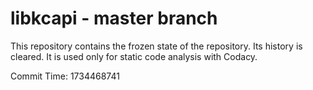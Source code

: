 # libkcapi - master branch

This repository contains the frozen state of the repository.
Its history is cleared. It is used only for static code
analysis with Codacy.

Commit Time: 1734468741